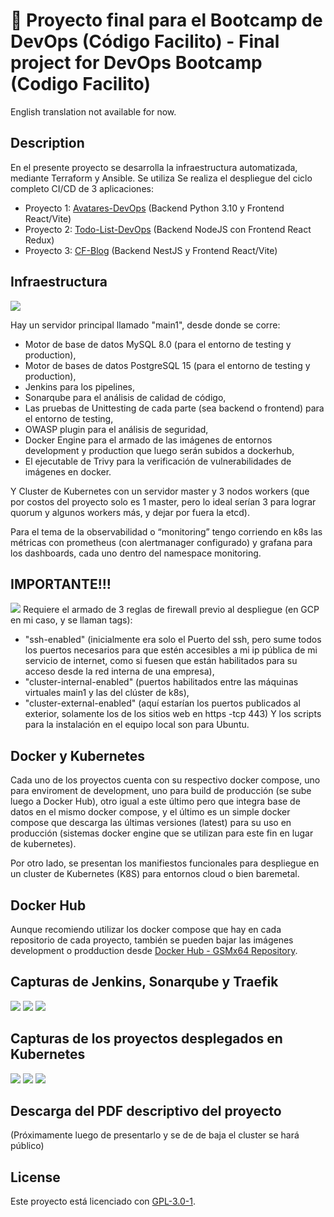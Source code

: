 # 📝 Proyecto final para el Bootcamp de DevOps (Código Facilito) - Final project for DevOps Bootcamp (Codigo Facilito)

English translation not available for now.

## Description
En el presente proyecto se desarrolla la infraestructura automatizada, mediante Terraform y Ansible.
Se utiliza
Se realiza el despliegue del ciclo completo CI/CD de 3 aplicaciones:
* Proyecto 1: [Avatares-DevOps](https://gitlab.com/cf-devops-gsmx64-final/avatares-devops) (Backend Python 3.10 y Frontend React/Vite)
* Proyecto 2: [Todo-List-DevOps](https://gitlab.com/cf-devops-gsmx64-final/todo-list-devops) (Backend NodeJS con Frontend React Redux)
* Proyecto 3: [CF-Blog](https://github.com/gsmx64/cf-jsbackend-blog) (Backend NestJS y Frontend React/Vite)


## Infraestructura

![](https://raw.githubusercontent.com/gsmx64/cf-devops/main/docs/cf-devops-infraestructure.png)

Hay un servidor principal llamado "main1", desde donde se corre:
* Motor de base de datos MySQL 8.0 (para el entorno de testing y production),
* Motor de bases de datos PostgreSQL 15 (para el entorno de testing y production),
* Jenkins para los pipelines,
* Sonarqube para el análisis de calidad de código,
* Las pruebas de Unittesting de cada parte (sea backend o frontend) para el entorno de testing,
* OWASP plugin para el análisis de seguridad,
* Docker Engine para el armado de las imágenes de entornos development y production que luego serán
subidos a dockerhub,
* El ejecutable de Trivy para la verificación de vulnerabilidades de imágenes en docker.

Y Cluster de Kubernetes con un servidor master y 3 nodos workers (que por costos del proyecto solo es 1 master,
pero lo ideal serían 3 para lograr quorum y algunos workers más, y dejar por fuera la etcd).

Para el tema de la observabilidad o “monitoring” tengo corriendo en k8s las métricas con prometheus (con alertmanager
configurado) y grafana para los dashboards, cada uno dentro del namespace monitoring.

## IMPORTANTE!!!
![](https://raw.githubusercontent.com/gsmx64/cf-devops/main/docs/gcp-firewall-rules.jpg)
Requiere el armado de 3 reglas de firewall previo al despliegue (en GCP en mi caso, y se llaman tags):
* "ssh-enabled" (inicialmente era solo el Puerto del ssh, pero sume todos los puertos necesarios para que
estén accesibles a mi ip pública de mi servicio de internet, como si fuesen que están habilitados para su
acceso desde la red interna de una empresa),
* "cluster-internal-enabled" (puertos habilitados entre las máquinas virtuales main1 y las del clúster de
k8s),
* "cluster-external-enabled" (aquí estarían los puertos publicados al exterior, solamente los de los sitios
web en https -tcp 443)
Y los scripts para la instalación en el equipo local son para Ubuntu.

## Docker y Kubernetes
Cada uno de los proyectos cuenta con su respectivo docker compose, uno para enviroment de development, uno para build de producción (se sube luego a Docker Hub), otro igual a este último pero que integra base de datos en el mismo docker compose, y el último es un simple docker compose que descarga las últimas versiones (latest) para su uso en producción (sistemas docker engine que se utilizan para este fin en lugar de kubernetes).

Por otro lado, se presentan los manifiestos funcionales para despliegue en un cluster de Kubernetes (K8S) para entornos cloud o bien baremetal.

## Docker Hub
Aunque recomiendo utilizar los docker compose que hay en cada repositorio de cada proyecto, también se pueden bajar las imágenes development o prodduction desde [Docker Hub - GSMx64 Repository](https://hub.docker.com/repositories/gsmx64).

## Capturas de Jenkins, Sonarqube y Traefik
![](https://raw.githubusercontent.com/gsmx64/cf-devops/main/docs/jenkis-pipelines.jpg)
![](https://raw.githubusercontent.com/gsmx64/cf-devops/main/docs/sonarqube-code-quality.jpg)
![](https://raw.githubusercontent.com/gsmx64/cf-devops/main/docs/traefik-reverse-proxy-on-baremetal-cluster.jpg)

## Capturas de los proyectos desplegados en Kubernetes
![](https://raw.githubusercontent.com/gsmx64/cf-devops/main/docs/project-avatares-devops.jpg)
![](https://raw.githubusercontent.com/gsmx64/cf-devops/main/docs/project-todo-list-devops.jpg)
![](https://raw.githubusercontent.com/gsmx64/cf-devops/main/docs/project-cf-blog.jpg)

## Descarga del PDF descriptivo del proyecto
(Próximamente luego de presentarlo y se de de baja el cluster se hará público)

## License
Este proyecto está licenciado con [GPL-3.0-1](https://github.com/gsmx64/cf-jsbackend-blog?tab=GPL-3.0-1-ov-file#readme).